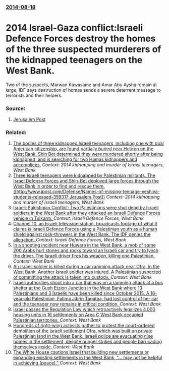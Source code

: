 ### [2014-08-18](/news/2014/08/18/index.md)

# 2014 Israel-Gaza conflict:Israeli Defence Forces destroy the homes of the three suspected murderers of the kidnapped teenagers on the West Bank. 

Two of the suspects, Marwan Kawasame and Amar Abu Aysha remain at large; IDF says destruction of homes sends a severe deterrent message to terrorists and their helpers.


### Source:

1. [Jerusalem Post](http://www.jpost.com/Arab-Israeli-Conflict/IDF-destroys-homes-of-the-murderers-of-the-three-kidnapped-Jewish-teens-371375#!)

### Related:

1. [The bodies of three kidnapped Israeli teenagers, including one with dual American citizenship, are found partially buried near Hebron on the West Bank. Shin Bet determined they were murdered shortly after being kidnapped, and is searching for two Hamas kidnappers and accomplices.](/news/2014/06/30/the-bodies-of-three-kidnapped-israeli-teenagers-including-one-with-dual-american-citizenship-are-found-partially-buried-near-hebron-on-the.md) _Context: 2014 kidnapping and murder of Israeli teenagers, West Bank_
2. [Three Israeli teenagers were kidnapped by Palestinian militants. The Israel Defense Forces and Shin-Bet deployed large forces through the West Bank in order to find and rescue them. ([http://www.jpost.com/Defense/Names-of-missing-teenage-yeshiva-students-released-359317 Jerusalem Post])](/news/2014/06/12/three-israeli-teenagers-were-kidnapped-by-palestinian-militants-the-israel-defense-forces-and-shin-bet-deployed-large-forces-through-the-we.md) _Context: 2014 kidnapping and murder of Israeli teenagers, West Bank_
3. [ Israeli-Palestinian Conflict: Two Palestinians were shot dead by Israeli soldiers in the West Bank after they attacked an Israeli Defence Forces vehicle in Tulkarm. ](/news/2005/10/21/israeli-palestinian-conflict-two-palestinians-were-shot-dead-by-israeli-soldiers-in-the-west-bank-after-they-attacked-an-israeli-defence-f.md) _Context: Israeli Defence Forces, West Bank_
4. [ Channel 10, an Israeli television station, broadcasts footage of what it claims is Israeli Defence Forces using a Palestinian youth as a human shield against rock-throwers in the West Bank. The IDF denies the allegation. ](/news/2005/05/23/channel-10-an-israeli-television-station-broadcasts-footage-of-what-it-claims-is-israeli-defence-forces-using-a-palestinian-youth-as-a-hu.md) _Context: Israeli Defence Forces, West Bank_
5. [In a shooting incident near Huwara in the West Bank, a mob of some 200 Arabs hurl stones and rocks toward an Israeli car and try to lynch the driver. The Israeli driver fires his weapon, killing one Palestinian. ](/news/2017/05/18/in-a-shooting-incident-near-huwara-in-the-west-bank-a-mob-of-some-200-arabs-hurl-stones-and-rocks-toward-an-israeli-car-and-try-to-lynch-th.md) _Context: West Bank_
6. [An Israeli soldier is killed during a car ramming attack near Ofra, in the West Bank. Another Israeli soldier was injured. A Palestinian suspected of committing the attack is taken into custody. ](/news/2017/04/6/an-israeli-soldier-is-killed-during-a-car-ramming-attack-near-ofra-in-the-west-bank-another-israeli-soldier-was-injured-a-palestinian-sus.md) _Context: West Bank_
7. [Israeli authorities shoot into a car that was on a ramming attack at a bus shelter at the Gush Etzion Junction in the West Bank where 13 Palestinians and 3 Israelis have been killed since October 2015. A 16-year-old Palestinian, Fatima Jibrin Taqatqa, had lost control of her car and the teenager now remains in critical condition. ](/news/2017/03/15/israeli-authorities-shoot-into-a-car-that-was-on-a-ramming-attack-at-a-bus-shelter-at-the-gush-etzion-junction-in-the-west-bank-where-13-pal.md) _Context: West Bank_
8. [Israel passes the Regulation Law which retroactively legalizes 4,000 housing units in 16 settlements on Area C West Bank occupied Palestinian territories. ](/news/2017/02/6/israel-passes-the-regulation-law-which-retroactively-legalizes-4-000-housing-units-in-16-settlements-on-area-c-west-bank-occupied-palestinia.md) _Context: West Bank_
9. [Hundreds of right-wing activists gather to protest the court-ordered demolition of the Israeli settlement Ofra, which was built on private Palestinian land in the West Bank. Israeli police are evacuating nine homes in the settlement, despite hunger strikes and people barricading themselves inside. ](/news/2017/02/28/hundreds-of-right-wing-activists-gather-to-protest-the-court-ordered-demolition-of-the-israeli-settlement-ofra-which-was-built-on-private-p.md) _Context: West Bank_
10. [The White House cautions Israel that building new settlements  or expanding existing settlements in  the West Bank, "... may not be helpful in achieving (peace)." ](/news/2017/02/2/the-white-house-cautions-israel-that-building-new-settlements-or-expanding-existing-settlements-in-the-west-bank-may-not-be-helpful.md) _Context: West Bank_
